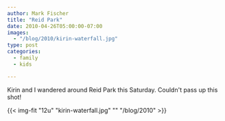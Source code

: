 ```yaml
---
author: Mark Fischer
title: "Reid Park"
date: 2010-04-26T05:00:00-07:00
images:
  - "/blog/2010/kirin-waterfall.jpg"
type: post
categories:
  - family
  - kids

---
```


Kirin and I wandered around Reid Park this Saturday.  Couldn't pass up this shot!

<!--more-->

{{< img-fit
    "12u" "kirin-waterfall.jpg" ""
    "/blog/2010" >}}

